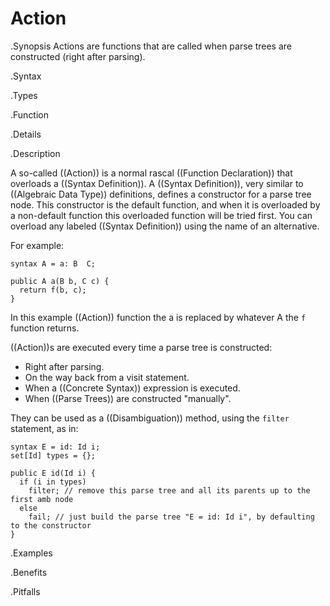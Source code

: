 # Action

.Synopsis
Actions are functions that are called when parse trees are constructed (right after parsing).

.Syntax

.Types

.Function

.Details

.Description

A so-called ((Action)) is a normal rascal ((Function Declaration)) that overloads a ((Syntax Definition)). 
A ((Syntax Definition)), very similar to ((Algebraic Data Type)) definitions, defines a constructor for a parse tree node. 
This constructor is the default function, and when it is overloaded by a non-default function this overloaded function will be tried first. 
You can overload any labeled ((Syntax Definition)) using the name of an alternative.

For example:
```rascal
syntax A = a: B  C;

public A a(B b, C c) {
  return f(b, c);
}
```
In this example ((Action)) function the a is replaced by whatever A the `f` function returns. 

((Action))s are executed every time a parse tree is constructed:

*  Right after parsing.
*  On the way back from a visit statement.
*  When a ((Concrete Syntax)) expression is executed.
*  When ((Parse Trees)) are constructed "manually".


They can be used as a ((Disambiguation)) method, using the `filter` statement, as in:
```rascal
syntax E = id: Id i;
set[Id] types = {};

public E id(Id i) {
  if (i in types) 
    filter; // remove this parse tree and all its parents up to the first amb node
  else 
    fail; // just build the parse tree "E = id: Id i", by defaulting to the constructor
} 
```
.Examples

.Benefits

.Pitfalls

